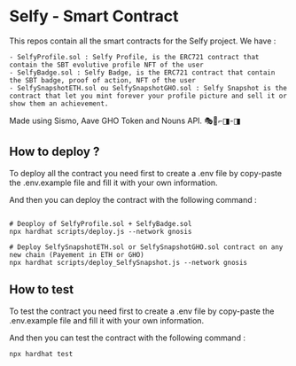 # Selfy - Smart Contract

This repos contain all the smart contracts for the Selfy project.
We have :

    - SelfyProfile.sol : Selfy Profile, is the ERC721 contract that contain the SBT evolutive profile NFT of the user
    - SelfyBadge.sol : Selfy Badge, is the ERC721 contract that contain the SBT badge, proof of action, NFT of the user
    - SelfySnapshotETH.sol ou SelfySnapshotGHO.sol : Selfy Snapshot is the contract that let you mint forever your profile picture and sell it or show them an achievement.

Made using Sismo, Aave GHO Token and Nouns API.
🎭👻⌐◨-◨


## How to deploy ?


To deploy all the contract you need first to create a .env file by copy-paste the .env.example file and fill it with your own information.

And then you can deploy the contract with the following command :
```shell

# Deoploy of SelfyProfile.sol + SelfyBadge.sol
npx hardhat scripts/deploy.js --network gnosis

# Deploy SelfySnapshotETH.sol or SelfySnapshotGHO.sol contract on any new chain (Payement in ETH or GHO)
npx hardhat scripts/deploy_SelfySnapshot.js --network gnosis
```

## How to test

To test the contract you need first to create a .env file by copy-paste the .env.example file and fill it with your own information.

And then you can test the contract with the following command :
```shell
npx hardhat test
```